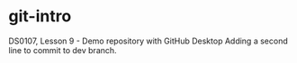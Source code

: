 # git-intro
DS0107, Lesson 9 - Demo repository with GitHub Desktop
Adding a second line to commit to dev branch.
